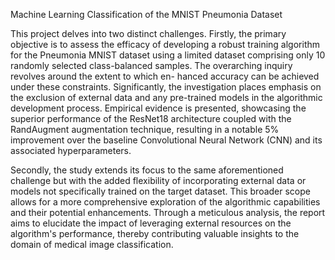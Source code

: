 Machine Learning Classification of the MNIST Pneumonia Dataset

This project delves into two distinct challenges. Firstly, the primary objective is to assess the efficacy of 
developing a robust training algorithm for the Pneumonia MNIST dataset using a limited dataset comprising only 
10 randomly selected class-balanced samples. The overarching inquiry revolves around  the  extent to which en-
hanced accuracy can be achieved under these constraints. Significantly, the investigation places emphasis on the 
exclusion of external data and any pre-trained models in the algorithmic development process. Empirical evidence 
is presented, showcasing the superior performance of the ResNet18 architecture coupled with the RandAugment 
augmentation technique, resulting in a notable 5% improvement over the baseline Convolutional Neural Network 
(CNN) and its associated hyperparameters. 

Secondly, the  study extends its focus to the  same aforementioned challenge but with the added flexibility of 
incorporating external data or models not specifically trained on the target dataset. This broader scope allows for 
a  more  comprehensive  exploration  of  the  algorithmic  capabilities  and  their  potential  enhancements.  Through  a 
meticulous  analysis,  the  report  aims  to  elucidate  the  impact  of  leveraging  external  resources  on  the  algorithm's 
performance, thereby contributing valuable insights to the domain of medical image classification.
